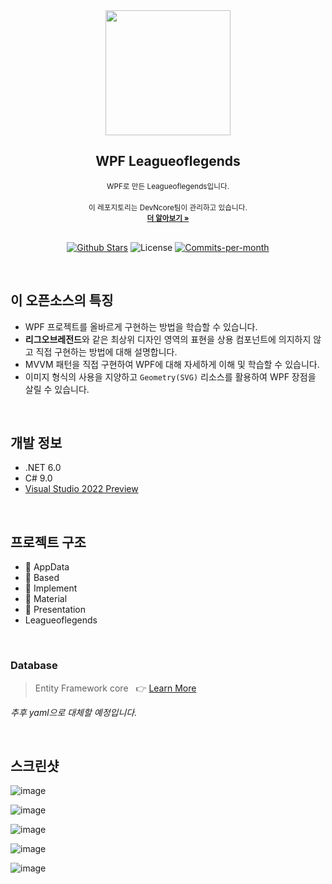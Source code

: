 <div align=center>
  <a href="https://www.leagueoflegends.com/en-us/">
    <img src="https://user-images.githubusercontent.com/74305823/133882864-6fc75ced-e297-41f9-bdbf-e779b57c8ff3.png" width="200"/>
  </a>
 
  <h2>WPF Leagueoflegends</h2>
  <sub>WPF로 만든 Leagueoflegends입니다.</sub> 
 
  <br/>
  <br/>
 
  <sub align="center">
    이 레포지토리는 DevNcore팀이 관리하고 있습니다.
  <br />
  <a href="https://github.com/devncore/devncore"><strong>더 알아보기 »</strong></a>
  </sub>
 
  <br />
  <br />
 
  <p align="center">
   <a href="https://github.com/devncore/leagueoflegends/stargazers"><img src="https://img.shields.io/github/stars/devncore/leagueoflegends" alt="Github Stars"></a>
   <img src="https://img.shields.io/github/license/devncore/leagueoflegends" alt="License">
   <a href="https://github.com/devncore/leagueoflegends/pulse"><img src="https://img.shields.io/github/commit-activity/m/devncore/leagueoflegends" alt="Commits-per-month"></a>
 </p>
</div>

<br />

## 이 오픈소스의 특징
- WPF 프로젝트를 올바르게 구현하는 방법을 학습할 수 있습니다.
- **리그오브레전드**와 같은 최상위 디자인 영역의 표현을 상용 컴포넌트에 의지하지 않고 직접 구현하는 방법에 대해 설명합니다.
- MVVM 패턴을 직접 구현하여 WPF에 대해 자세하게 이해 및 학습할 수 있습니다.
- 이미지 형식의 사용을 지양하고 `Geometry(SVG)` 리소스를 활용하여 WPF 장점을 살릴 수 있습니다.

<br />

## 개발 정보

- .NET 6.0  
- C# 9.0  
- [Visual Studio 2022 Preview](https://visualstudio.microsoft.com/ko/vs/preview/vs2022/)

<br />

## 프로젝트 구조
 
- 📁 AppData
- 📁 Based
- 📁 Implement
- 📁 Material
- 📁 Presentation
- Leagueoflegends
 
<br>

### Database
> Entity Framework core &nbsp; 👉 [Learn More](https://github.com/devncore/the-easiest-entityframework)

_추후 yaml으로 대체할 예정입니다._
 
<br>

## 스크린샷 

![image](https://user-images.githubusercontent.com/52397976/124482513-526ba380-dde4-11eb-9b31-c3c1199987b6.png)

![image](https://user-images.githubusercontent.com/52397976/133445360-29ced456-994a-4f10-a669-0355bd1dee00.png)

![image](https://user-images.githubusercontent.com/74305823/126187790-d6d3332e-694c-4318-b556-66e1df34a4be.png)

![image](https://user-images.githubusercontent.com/52397976/133266434-97659a57-284d-4207-bfab-ac2684c16f04.png)

![image](https://user-images.githubusercontent.com/52397976/133881603-be4e2924-fcfb-49d8-afb9-9acbc204f141.png)

